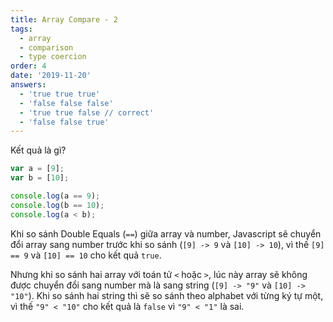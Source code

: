 ```yaml
---
title: Array Compare - 2
tags:
  - array
  - comparison
  - type coercion
order: 4
date: '2019-11-20'
answers:
  - 'true true true'
  - 'false false false'
  - 'true true false // correct'
  - 'false false true'
---
```


Kết quả là gì?

```javascript
var a = [9];
var b = [10];

console.log(a == 9);
console.log(b == 10);
console.log(a < b);
```

<!-- explanation -->

Khi so sánh Double Equals (`==`) giữa array và number, Javascript sẽ chuyển đổi array sang number trước khi so sánh (`[9] -> 9` và `[10] -> 10`), vì thế `[9] == 9` và `[10] == 10` cho kết quả `true`.

Nhưng khi so sánh hai array với toán tử `<` hoặc `>`, lúc này array sẽ không được chuyển đổi sang number mà là sang string (`[9] -> "9"` và `[10] -> "10"`). Khi so sánh hai string thì sẽ so sánh theo alphabet với từng ký tự một, vì thế `"9" < "10"` cho kết quả là `false` vì `"9" < "1"` là sai.
